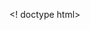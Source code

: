 <! doctype html>
<html lang="en">
<head>
  <meta charset="UTF-8">
  <title>Demo</title>
</head>
<body>
  <h1>
    <?php 
          $greeting = "Hello";
          echo "$greeting Everybody!";
    ?>
  </h1>
</body>
</html>
